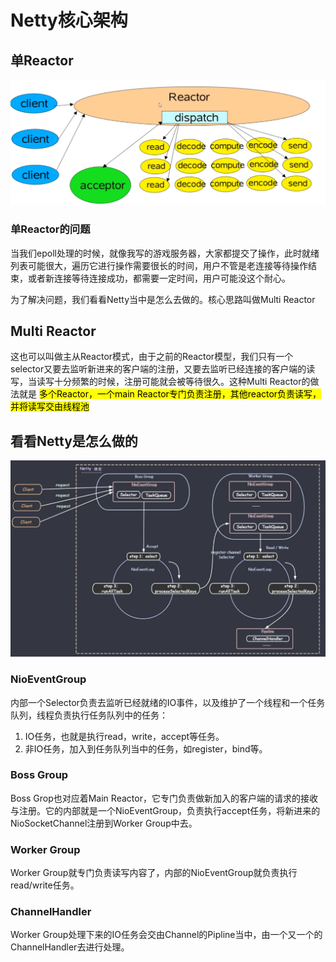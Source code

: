 # Netty核心架构

## 单Reactor
![image](./Reactor.png)

### 单Reactor的问题

当我们epoll处理的时候，就像我写的游戏服务器，大家都提交了操作，此时就绪列表可能很大，遍历它进行操作需要很长的时间，用户不管是老连接等待操作结束，或者新连接等待连接成功，都需要一定时间，用户可能没这个耐心。

为了解决问题，我们看看Netty当中是怎么去做的。核心思路叫做Multi Reactor
## Multi Reactor
这也可以叫做主从Reactor模式，由于之前的Reactor模型，我们只有一个selector又要去监听新进来的客户端的注册，又要去监听已经连接的客户端的读写，当读写十分频繁的时候，注册可能就会被等待很久。这种Multi Reactor的做法就是
<mark>多个Reactor，一个main Reactor专门负责注册，其他reactor负责读写，并将读写交由线程池</mark>

## 看看Netty是怎么做的
![image](./Netty-module.png)

### NioEventGroup
内部一个Selector负责去监听已经就绪的IO事件，以及维护了一个线程和一个任务队列，线程负责执行任务队列中的任务：
1. IO任务，也就是执行read，write，accept等任务。
2. 非IO任务，加入到任务队列当中的任务，如register，bind等。

### Boss Group
Boss Grop也对应着Main Reactor，它专门负责做新加入的客户端的请求的接收与注册。它的内部就是一个NioEventGroup，负责执行accept任务，将新进来的NioSocketChannel注册到Worker Group中去。

### Worker Group
Worker Group就专门负责读写内容了，内部的NioEventGroup就负责执行read/write任务。

### ChannelHandler
Worker Group处理下来的IO任务会交由Channel的Pipline当中，由一个又一个的ChannelHandler去进行处理。

